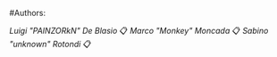 #Authors: 

*Luigi "PAINZORkN" De Blasio* 📋
*Marco "Monkey" Moncada* 📋
*Sabino "unknown" Rotondi* 📋
